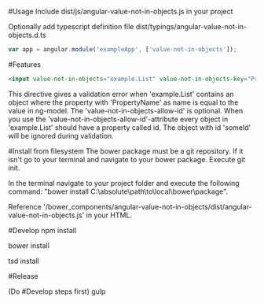 ﻿#Usage
Include dist/js/angular-value-not-in-objects.js in your project

Optionally add typescript definition file dist/typings/angular-value-not-in-objects.d.ts
```javascript
var app = angular.module('exampleApp', ['value-not-in-objects']);
```

#Features
```html
<input value-not-in-objects="example.List" value-not-in-objects-key="PropertyName" value-not-in-objects-allow-id="someId" ng-model="Value" />
```

This directive gives a validation error when 'example.List' contains an object where the property with 'PropertyName' as name is equal to the value in ng-model. The 'value-not-in-objects-allow-id' is optional. When you use the 'value-not-in-objects-allow-id'-attribute every object in 'example.List' should have a property called id. The object with id 'someId' will be ignored during validation.

#Install
from filesystem
The bower package must be a git repository. If it isn't go to your terminal and navigate to your bower package. Execute git init.

In the terminal navigate to your project folder and execute the following command: "bower install C:\absolute\path\to\local\bower\package".

Reference '/bower_components/angular-value-not-in-objects/dist/angular-value-not-in-objects.js' in your HTML.

#Develop
npm install

bower install

tsd install

#Release

(Do #Develop steps first)
gulp

